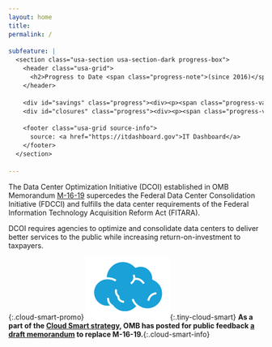 ```yaml
---
layout: home
title:
permalink: /

subfeature: |
  <section class="usa-section usa-section-dark progress-box">
    <header class="usa-grid">
      <h2>Progress to Date <span class="progress-note">(since 2016)</span></h2>
    </header>

    <div id="savings" class="progress"><div><p><span class="progress-value">$1,943,972,508</span> in savings &amp; cost avoidance</p></div></div>
    <div id="closures" class="progress"><div><p><span class="progress-value">210</span> tiered data centers closed</p><p><span class="progress-value">3,005</span> non-tiered data centers closed</p></div></div>

    <footer class="usa-grid source-info">
      source: <a href="https://itdashboard.gov">IT Dashboard</a>
    </footer>
  </section>

---
```


The Data Center Optimization Initiative (DCOI) established in OMB Memorandum [M-16-19](https://www.whitehouse.gov/sites/default/files/omb/memoranda/2016/m_16_19_1.pdf) supercedes the Federal Data Center Consolidation Initiative (FDCCI) and fulfills the data center requirements of the Federal Information Technology Acquisition Reform Act (FITARA).


DCOI requires agencies to optimize and consolidate data centers to deliver better services to the public while increasing return-on-investment to taxpayers.


{:.cloud-smart-promo}
![](/assets/img/cloud-smart-logo.svg){:.tiny-cloud-smart} **As a part of the [Cloud Smart strategy](https://cloud.cio.gov/), OMB has posted for public feedback [a draft memorandum](/policy/) to replace M-16-19.**{:.cloud-smart-info}
